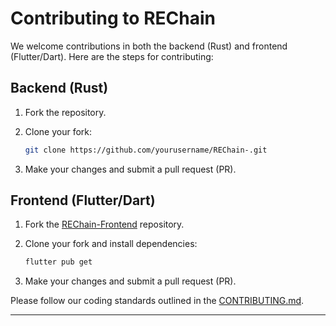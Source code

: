 
# Contributing to REChain

We welcome contributions in both the backend (Rust) and frontend (Flutter/Dart). Here are the steps for contributing:

## Backend (Rust)
1. Fork the repository.
2. Clone your fork:
   ```bash
   git clone https://github.com/yourusername/REChain-.git
   ```

3. Make your changes and submit a pull request (PR).

## Frontend (Flutter/Dart)
1. Fork the [REChain-Frontend](https://github.com/sorydima/REChain-Frontend) repository.
2. Clone your fork and install dependencies:
   ```bash
   flutter pub get
   ```

3. Make your changes and submit a pull request (PR).

Please follow our coding standards outlined in the [CONTRIBUTING.md](https://github.com/sorydima/REChain-/blob/main/CONTRIBUTING.md).

---

